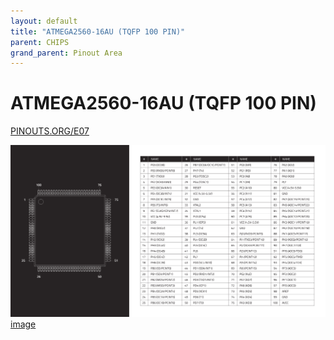 ```yaml
---
layout: default
title: "ATMEGA2560-16AU (TQFP 100 PIN)"
parent: CHIPS
grand_parent: Pinout Area
---
```


# ATMEGA2560-16AU (TQFP 100 PIN)

<a href="https://www.PINOUTS.ORG/E07">PINOUTS.ORG/E07</a>

![image](./assets/136.png)  
[image](./assets/136.png)
